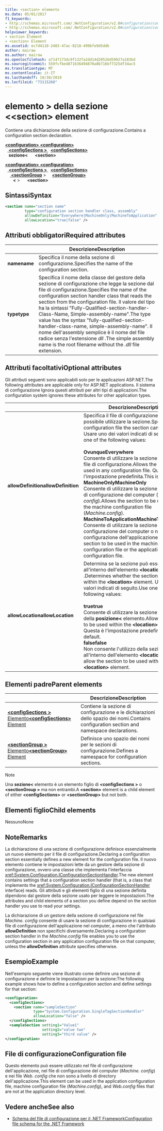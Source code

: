 ```yaml
---
title: <section> elemento
ms.date: 05/01/2017
f1_keywords:
- http://schemas.microsoft.com/.NetConfiguration/v2.0#configuration/configSections/section
- http://schemas.microsoft.com/.NetConfiguration/v2.0#configuration/configSections/sectionGroup/section
helpviewer_keywords:
- section Element
- <section> Element
ms.assetid: ec7d4110-2403-47ac-8218-499bfe9d5ddb
author: mairaw
ms.author: mairaw
ms.openlocfilehash: a7147173dc9f132fa2dd14d20526d59927a183bd
ms.sourcegitcommit: 559fcfbe4871636494870a8b716bf7325df34ac5
ms.translationtype: MT
ms.contentlocale: it-IT
ms.lasthandoff: 10/30/2019
ms.locfileid: "73115260"
---
```

# <a name="section-element"></a><span data-ttu-id="c5479-102">elemento > della sezione \<</span><span class="sxs-lookup"><span data-stu-id="c5479-102">\<section> element</span></span>

<span data-ttu-id="c5479-103">Contiene una dichiarazione della sezione di configurazione.</span><span class="sxs-lookup"><span data-stu-id="c5479-103">Contains a configuration section declaration.</span></span>

<span data-ttu-id="c5479-104">[ **\<configuration>** ](configuration-element.md) </span><span class="sxs-lookup"><span data-stu-id="c5479-104">[**\<configuration>**](configuration-element.md) </span></span>  
<span data-ttu-id="c5479-105">&nbsp;&nbsp;[ **\<configSections >** ](configsections-element-for-configuration.md) </span><span class="sxs-lookup"><span data-stu-id="c5479-105">&nbsp;&nbsp;[**\<configSections>**](configsections-element-for-configuration.md) </span></span>  
<span data-ttu-id="c5479-106">&nbsp;&nbsp;&nbsp;**sezione\<** &nbsp;</span><span class="sxs-lookup"><span data-stu-id="c5479-106">&nbsp;&nbsp;&nbsp;&nbsp;**\<section>**</span></span>

<span data-ttu-id="c5479-107">[ **\<configuration>** ](configuration-element.md) </span><span class="sxs-lookup"><span data-stu-id="c5479-107">[**\<configuration>**](configuration-element.md) </span></span>  
<span data-ttu-id="c5479-108">&nbsp;&nbsp;[ **\<configSections >** ](configsections-element-for-configuration.md) </span><span class="sxs-lookup"><span data-stu-id="c5479-108">&nbsp;&nbsp;[**\<configSections>**](configsections-element-for-configuration.md) </span></span>  
<span data-ttu-id="c5479-109">&nbsp;&nbsp;&nbsp;&nbsp;[ **\<sectionGroup**](sectiongroup-element-for-configsections.md) > </span><span class="sxs-lookup"><span data-stu-id="c5479-109">&nbsp;&nbsp;&nbsp;&nbsp;[**\<sectionGroup>**](sectiongroup-element-for-configsections.md) </span></span>  
<span data-ttu-id="c5479-110">&nbsp;&nbsp;&nbsp;&nbsp; **&nbsp;&nbsp;\<** ></span><span class="sxs-lookup"><span data-stu-id="c5479-110">&nbsp;&nbsp;&nbsp;&nbsp;&nbsp;&nbsp;**\<section>**</span></span>

## <a name="syntax"></a><span data-ttu-id="c5479-111">Sintassi</span><span class="sxs-lookup"><span data-stu-id="c5479-111">Syntax</span></span>

```xml
<section name="section name"
         type="configuration section handler class, assembly"
         allowDefinition="Everywhere|MachineOnly|MachineToApplication" 
         allowLocation="true|false" />
```

## <a name="required-attributes"></a><span data-ttu-id="c5479-112">Attributi obbligatori</span><span class="sxs-lookup"><span data-stu-id="c5479-112">Required attributes</span></span>

|           | <span data-ttu-id="c5479-113">Descrizione</span><span class="sxs-lookup"><span data-stu-id="c5479-113">Description</span></span> |
| --------- | ----------- |
| <span data-ttu-id="c5479-114">**name**</span><span class="sxs-lookup"><span data-stu-id="c5479-114">**name**</span></span>  | <span data-ttu-id="c5479-115">Specifica il nome della sezione di configurazione.</span><span class="sxs-lookup"><span data-stu-id="c5479-115">Specifies the name of the configuration section.</span></span> |
| <span data-ttu-id="c5479-116">**type**</span><span class="sxs-lookup"><span data-stu-id="c5479-116">**type**</span></span>  | <span data-ttu-id="c5479-117">Specifica il nome della classe del gestore della sezione di configurazione che legge la sezione dal file di configurazione.</span><span class="sxs-lookup"><span data-stu-id="c5479-117">Specifies the name of the configuration section handler class that reads the section from the configuration file.</span></span> <span data-ttu-id="c5479-118">Il valore del tipo ha la sintassi "Fully-Qualified-section-handler-Class-Name, Simple-assembly-name".</span><span class="sxs-lookup"><span data-stu-id="c5479-118">The type value has the syntax "fully-qualified-section-handler-class-name, simple-assembly-name".</span></span> <span data-ttu-id="c5479-119">Il nome dell'assembly semplice è il nome del file radice senza l'estensione *dll* .</span><span class="sxs-lookup"><span data-stu-id="c5479-119">The simple assembly name is the root filename without the *.dll* file extension.</span></span> |

## <a name="optional-attributes"></a><span data-ttu-id="c5479-120">Attributi facoltativi</span><span class="sxs-lookup"><span data-stu-id="c5479-120">Optional attributes</span></span>

<span data-ttu-id="c5479-121">Gli attributi seguenti sono applicabili solo per le applicazioni ASP.NET.</span><span class="sxs-lookup"><span data-stu-id="c5479-121">The following attributes are applicable only for ASP.NET applications.</span></span> <span data-ttu-id="c5479-122">Il sistema di configurazione Ignora questi attributi per altri tipi di applicazioni.</span><span class="sxs-lookup"><span data-stu-id="c5479-122">The configuration system ignores these attributes for other application types.</span></span>

|                     | <span data-ttu-id="c5479-123">Descrizione</span><span class="sxs-lookup"><span data-stu-id="c5479-123">Description</span></span> |
| ------------------- | ----------- |
| <span data-ttu-id="c5479-124">**allowDefinition**</span><span class="sxs-lookup"><span data-stu-id="c5479-124">**allowDefinition**</span></span> | <span data-ttu-id="c5479-125">Specifica il file di configurazione in cui è possibile utilizzare la sezione.</span><span class="sxs-lookup"><span data-stu-id="c5479-125">Specifies which configuration file the section can be used in.</span></span> <span data-ttu-id="c5479-126">Usare uno dei valori indicati di seguito.</span><span class="sxs-lookup"><span data-stu-id="c5479-126">Use one of the following values:</span></span><br><br><span data-ttu-id="c5479-127">**Ovunque**</span><span class="sxs-lookup"><span data-stu-id="c5479-127">**Everywhere**</span></span><br><span data-ttu-id="c5479-128">Consente di utilizzare la sezione in qualsiasi file di configurazione.</span><span class="sxs-lookup"><span data-stu-id="c5479-128">Allows the section to be used in any configuration file.</span></span> <span data-ttu-id="c5479-129">Questa è l'impostazione predefinita.</span><span class="sxs-lookup"><span data-stu-id="c5479-129">This is the default.</span></span><br><span data-ttu-id="c5479-130">**MachineOnly**</span><span class="sxs-lookup"><span data-stu-id="c5479-130">**MachineOnly**</span></span><br><span data-ttu-id="c5479-131">Consente di utilizzare la sezione solo nel file di configurazione del computer (*Machine. config*).</span><span class="sxs-lookup"><span data-stu-id="c5479-131">Allows the section to be used only in the machine configuration file (*Machine.config*).</span></span><br><span data-ttu-id="c5479-132">**MachineToApplication**</span><span class="sxs-lookup"><span data-stu-id="c5479-132">**MachineToApplication**</span></span><br><span data-ttu-id="c5479-133">Consente di utilizzare la sezione nel file di configurazione del computer o nel file di configurazione dell'applicazione.</span><span class="sxs-lookup"><span data-stu-id="c5479-133">Allows the section to be used in the machine configuration file or the application configuration file.</span></span> |
| <span data-ttu-id="c5479-134">**allowLocation**</span><span class="sxs-lookup"><span data-stu-id="c5479-134">**allowLocation**</span></span>   | <span data-ttu-id="c5479-135">Determina se la sezione può essere utilizzata all'interno dell'elemento **\<location** .</span><span class="sxs-lookup"><span data-stu-id="c5479-135">Determines whether the section can be used within the **\<location>** element.</span></span> <span data-ttu-id="c5479-136">Usare uno dei valori indicati di seguito.</span><span class="sxs-lookup"><span data-stu-id="c5479-136">Use one of the following values:</span></span><br><br><span data-ttu-id="c5479-137">**true**</span><span class="sxs-lookup"><span data-stu-id="c5479-137">**true**</span></span><br><span data-ttu-id="c5479-138">Consente di utilizzare la sezione all'interno della **posizione\<** elemento.</span><span class="sxs-lookup"><span data-stu-id="c5479-138">Allows the section to be used within the **\<location>** element.</span></span> <span data-ttu-id="c5479-139">Questa è l'impostazione predefinita.</span><span class="sxs-lookup"><span data-stu-id="c5479-139">This is the default.</span></span><br><span data-ttu-id="c5479-140">**false**</span><span class="sxs-lookup"><span data-stu-id="c5479-140">**false**</span></span><br><span data-ttu-id="c5479-141">Non consente l'utilizzo della sezione all'interno dell'elemento **\<location** .</span><span class="sxs-lookup"><span data-stu-id="c5479-141">Does not allow the section to be used within the **\<location>** element.</span></span> |

## <a name="parent-elements"></a><span data-ttu-id="c5479-142">Elementi padre</span><span class="sxs-lookup"><span data-stu-id="c5479-142">Parent elements</span></span>

|     | <span data-ttu-id="c5479-143">Descrizione</span><span class="sxs-lookup"><span data-stu-id="c5479-143">Description</span></span> |
| --- | ----------- |
| [<span data-ttu-id="c5479-144"> **\<configSections >** Elemento</span><span class="sxs-lookup"><span data-stu-id="c5479-144">**\<configSections>** Element</span></span>](configsections-element-for-configuration.md) | <span data-ttu-id="c5479-145">Contiene la sezione di configurazione e le dichiarazioni dello spazio dei nomi.</span><span class="sxs-lookup"><span data-stu-id="c5479-145">Contains configuration section and namespace declarations.</span></span> |
| [<span data-ttu-id="c5479-146"> **\<sectionGroup >** Elemento</span><span class="sxs-lookup"><span data-stu-id="c5479-146">**\<sectionGroup>** Element</span></span>](sectiongroup-element-for-configsections.md) | <span data-ttu-id="c5479-147">Definisce uno spazio dei nomi per le sezioni di configurazione.</span><span class="sxs-lookup"><span data-stu-id="c5479-147">Defines a namespace for configuration sections.</span></span> |

> [!NOTE]
> <span data-ttu-id="c5479-148">Una **sezione\<** elemento è un elemento figlio di **\<configSections >** o **\<sectionGroup >** ma non entrambi.</span><span class="sxs-lookup"><span data-stu-id="c5479-148">A **\<section>** element is a child element of either **\<configSections>** or **\<sectionGroup>** but not both.</span></span>

## <a name="child-elements"></a><span data-ttu-id="c5479-149">Elementi figlio</span><span class="sxs-lookup"><span data-stu-id="c5479-149">Child elements</span></span>

<span data-ttu-id="c5479-150">Nessuno</span><span class="sxs-lookup"><span data-stu-id="c5479-150">None</span></span>

## <a name="remarks"></a><span data-ttu-id="c5479-151">Note</span><span class="sxs-lookup"><span data-stu-id="c5479-151">Remarks</span></span>

<span data-ttu-id="c5479-152">La dichiarazione di una sezione di configurazione definisce essenzialmente un nuovo elemento per il file di configurazione.</span><span class="sxs-lookup"><span data-stu-id="c5479-152">Declaring a configuration section essentially defines a new element for the configuration file.</span></span> <span data-ttu-id="c5479-153">Il nuovo elemento contiene le impostazioni lette da un gestore della sezione di configurazione, ovvero una classe che implementa l'interfaccia <xref:System.Configuration.IConfigurationSectionHandler>.</span><span class="sxs-lookup"><span data-stu-id="c5479-153">The new element contains settings that a configuration section handler (that is, a class that implements the <xref:System.Configuration.IConfigurationSectionHandler> interface) reads.</span></span> <span data-ttu-id="c5479-154">Gli attributi e gli elementi figlio di una sezione definita dipendono dal gestore della sezione usato per leggere le impostazioni.</span><span class="sxs-lookup"><span data-stu-id="c5479-154">The attributes and child elements of a section you define depend on the section handler you use to read your settings.</span></span>

<span data-ttu-id="c5479-155">La dichiarazione di un gestore della sezione di configurazione nel file *Machine. config* consente di usare la sezione di configurazione in qualsiasi file di configurazione dell'applicazione nel computer, a meno che l'attributo **allowDefinition** non specifichi diversamente.</span><span class="sxs-lookup"><span data-stu-id="c5479-155">Declaring a configuration section handler in the *Machine.config* file enables you to use the configuration section in any application configuration file on that computer, unless the **allowDefinition** attribute specifies otherwise.</span></span>

## <a name="example"></a><span data-ttu-id="c5479-156">Esempio</span><span class="sxs-lookup"><span data-stu-id="c5479-156">Example</span></span>

<span data-ttu-id="c5479-157">Nell'esempio seguente viene illustrato come definire una sezione di configurazione e definire le impostazioni per la sezione:</span><span class="sxs-lookup"><span data-stu-id="c5479-157">The following example shows how to define a configuration section and define settings for that section:</span></span>

```xml
<configuration>
  <configSections>
    <section name="sampleSection"
             type="System.Configuration.SingleTagSectionHandler" 
             allowLocation="false" />
  </configSections>
  <sampleSection setting1="Value1" 
                 setting2="value two" 
                 setting3="third value" />
</configuration>
```

## <a name="configuration-file"></a><span data-ttu-id="c5479-158">File di configurazione</span><span class="sxs-lookup"><span data-stu-id="c5479-158">Configuration file</span></span>

<span data-ttu-id="c5479-159">Questo elemento può essere utilizzato nel file di configurazione dell'applicazione, nel file di configurazione del computer (*Machine. config*) e nei file *Web. config* che non sono a livello di directory dell'applicazione.</span><span class="sxs-lookup"><span data-stu-id="c5479-159">This element can be used in the application configuration file, machine configuration file (*Machine.config*), and *Web.config* files that are not at the application directory level.</span></span>

## <a name="see-also"></a><span data-ttu-id="c5479-160">Vedere anche</span><span class="sxs-lookup"><span data-stu-id="c5479-160">See also</span></span>

- [<span data-ttu-id="c5479-161">Schema del file di configurazione per il .NET Framework</span><span class="sxs-lookup"><span data-stu-id="c5479-161">Configuration file schema for the .NET Framework</span></span>](index.md)
